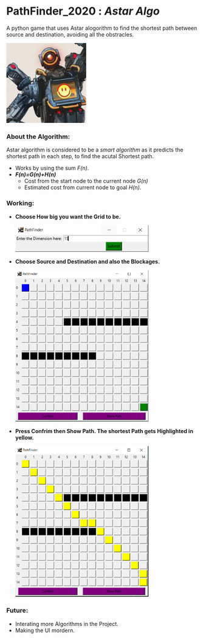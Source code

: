 # **PathFinder_2020** : _Astar Algo_

A python game that uses Astar alogorithm to find the shortest path between source and destination, avoiding all the obstracles.

<img title="Pathfinder Logo" src="Images/pathfin.png" height=210 width=210>

### About the Algorithm:
Astar algorithm is considered to be a _smart algorithm_ as it predicts the shortest path in each step, to find the acutal Shortest path.
* Works by using the sum _F(n)_.
* **_F(n)=G(n)+H(n)_**
  * Cost from the start node to the current node _G(n)_
  * Estimated cost from current node to goal _H(n)_.
 

### Working:
  
* **Choose How big you want the Grid to be.**

  <p align="left">
  <img src="Images/1.PNG" width="350" title="Grid Size">
  </p>
  
* **Choose Source and Destination and also the Blockages.**

  <p align="left">
  <img src="Images/2.PNG" width="350" title="Source Destination Selection">
  </p>
  
* **Press Confrim then Show Path. The shortest Path gets Highlighted in yellow.**

  <p align="left">
  <img src="Images/3.PNG" width="350" title="Path Output">
  </p>
  
  
### Future:

  * Interating more Algorithms in the Project.
  * Making the UI mordern.
